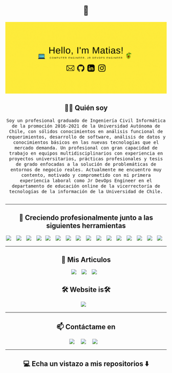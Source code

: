 <h1 align="center"> 👋 </h1>
<div align="center">
  <img src="https://github.com/matiasua/matiasua/blob/main/images/header.gif" alt="header"/>
</div>

<h2 align="center"> 👨‍💻 Quién soy</h2>
<p align="center">
<samp>
  Soy un profesional graduado de Ingeniería Civil Informática de la promoción 2016-2021 de la Universidad Autónoma de Chile, con sólidos conocimientos en análisis funcional de requerimientos, desarrollo de software, análisis de datos y conocimientos básicos en las nuevas tecnologías que el mercado demanda. Un profesional con gran capacidad de trabajo en equipos multidisciplinarios con experiencia en proyectos universitarios, prácticas profesionales y tesis de grado enfocadas a la solución de problemáticas de entornos de negocio reales. Actualmente me encuentro muy contento, motivado y comprometido con mi primera experiencia laboral como Jr DevOps Engineer en el departamento de educación online de la vicerrectoría de tecnologías de la información de la Universidad de Chile.
</samp>
<br> <br>
</p>

<hr>

<h2 align="center"> 🔭 Creciendo profesionalmente junto a las siguientes herramientas</h2>

<p align="center">
  <img src="https://img.shields.io/badge/Markdown-000000?style=for-the-badge&logo=markdown&logoColor=white" />&nbsp;&nbsp;&nbsp;
  <img src="https://img.shields.io/badge/HTML5-E34F26?style=for-the-badge&logo=html5&logoColor=white" />&nbsp;&nbsp;&nbsp;
  <img src="https://img.shields.io/badge/CSS3-1572B6?style=for-the-badge&logo=css3&logoColor=white" />&nbsp;&nbsp;&nbsp;
  <img src="https://img.shields.io/badge/JavaScript-F7DF1E?style=for-the-badge&logo=javascript&logoColor=black" />&nbsp;&nbsp;
  <img src="	https://img.shields.io/badge/Python-14354C?style=for-the-badge&logo=python&logoColor=white" />&nbsp;&nbsp;&nbsp;
  <img src="https://img.shields.io/badge/Windows-0078D6?style=for-the-badge&logo=windows&logoColor=white" />&nbsp;&nbsp;&nbsp;
  <img src="https://img.shields.io/badge/Visual_Studio_Code-0078D4?style=for-the-badge&logo=visual%20studio%20code&logoColor=white" />&nbsp;&nbsp;&nbsp;
  <img src="https://img.shields.io/badge/React-20232A?style=for-the-badge&logo=react&logoColor=61DAFB" />&nbsp;&nbsp;&nbsp;
  <img src="https://img.shields.io/badge/node.js%20-%2343853D.svg?&style=for-the-badge&logo=node.js&logoColor=white" />&nbsp;&nbsp;&nbsp;
  <img src="https://img.shields.io/badge/Amazon_AWS-FF9900?style=for-the-badge&logo=amazonaws&logoColor=white" />&nbsp;&nbsp;&nbsp;
  <img src="https://img.shields.io/badge/Docker-2CA5E0?style=for-the-badge&logo=docker&logoColor=white" />&nbsp;&nbsp;&nbsp;
  <img src="https://img.shields.io/badge/Django-092E20?style=for-the-badge&logo=django&logoColor=green" />&nbsp;&nbsp;&nbsp;
  <img src="https://img.shields.io/badge/Trello-0052CC?style=for-the-badge&logo=trello&logoColor=white" />&nbsp;&nbsp;&nbsp;
  <img src="https://img.shields.io/badge/Postman-FF6C37?style=for-the-badge&logo=Postman&logoColor=white" />&nbsp;&nbsp;&nbsp;
  <img src="https://img.shields.io/badge/PowerBI-F2C811?style=for-the-badge&logo=Power%20BI&logoColor=white" />&nbsp;&nbsp;&nbsp;
  <img src="https://img.shields.io/badge/Intel-Core_i7_6700K-0071C5?style=for-the-badge&logo=intel&logoColor=white" />&nbsp;&nbsp;&nbsp;

</p>

<hr>

<h2 align="center">💬 Mis Articulos</h2>
<p align="center" align='right'>
  <a target="_blank"href="https://dev.to/matiasua"><img src="https://img.shields.io/badge/dev.to-%2312100E.svg?&style=for-the-badge&logo=dev.to&logoColor=white" /></a>&nbsp;&nbsp;&nbsp;
  <a target="_blank"href="https://drive.google.com/file/d/1od_NAty0kviZ8P0ZbkulQD-XZ_ELMUSe/view?usp=sharing"><img src="https://img.shields.io/badge/Resumen%20CV-PDF-success" /></a>&nbsp;&nbsp;&nbsp;
  <a target="_blank"href="https://drive.google.com/file/d/1WP8Q6JLb_1kAkepudKSrZKrFYst8olOh/view?usp=sharing"><img src="https://img.shields.io/badge/Tesis%20de%20Grado-PDF-success"></a>&nbsp;&nbsp;&nbsp;

<h2 align="center">🛠 Website is🛠 </h2>
<p align="center"><a target="_blank"href="https://weblink-matiasua.vercel.app/"><img src="https://img.shields.io/badge/Lista redes de contacto-FFA500?style=for-the-badge&logo=rss&logoColor=white" /></a>&nbsp;&nbsp;&nbsp;&nbsp;</p>

<hr>

<h2  align="center">📫 Contáctame en</h2>
<p align="center">
  <a target="_blank"href="https://www.linkedin.com/in/matiasua/"><img src="https://img.shields.io/badge/linkedin-%230077B5.svg?&style=for-the-badge&logo=linkedin&logoColor=white" /></a>&nbsp;&nbsp;&nbsp;&nbsp;
  <a target="_blank"href="https://instagram.com/_rev0lt"><img src="https://img.shields.io/badge/Instagram-E4405F?style=for-the-badge&logo=instagram&logoColor=white" /></a>&nbsp;&nbsp;&nbsp;&nbsp;
  <a href="mailto:matiasncp7@gmail.com?subject=Hola%20Matias,%20Desde%20Github"><img src="https://img.shields.io/badge/gmail-%23D14836.svg?&style=for-the-badge&logo=gmail&logoColor=white" /></a>&nbsp;&nbsp;&nbsp;&nbsp;
</p>

<hr>

<h2  align="center">💻 Echa un vistazo a mis repositorios ⬇️ </h2>
